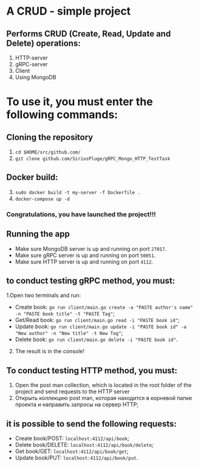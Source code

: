 # A CRUD - simple project
## Performs CRUD (Create, Read, Update and Delete) operations:
1. HTTP-server
2. gRPC-server
3. Client
2. Using MongoDB


# To use it, you must enter the following commands:
## Cloning the repository
1. `cd $HOME/src/github.com/`
2. `git clone github.com/SiriusPluge/gRPC_Mongo_HTTP_TestTask`
## Docker build:
3. `sudo docker build -t my-server -f Dockerfile .`
4. `docker-compose up -d`

### Congratulations, you have launched the project!!!

## Running the app
- Make sure MongoDB server is up and running on port `27017`.
- Make sure gRPC server is up and running on port `50051`.
- Make sure HTTP server is up and running on port `4112`.

## to conduct testing gRPC method, you must:
1.Open two terminals and run:
- Create book: ` go run client/main.go create -a "PASTE author's name" -n "PASTE book title" -t "PASTE Tag" `;
- Get/Read book: ` go run client/main.go read -i "PASTE book id" `;
- Update book: ` go run client/main.go update -i "PASTE book id" -a "New author" -n "New title" -t New Tag" `;
- Delete book: ` go run client/main.go delete -i "PASTE book id" `.
2. The result is in the console!

## To conduct testing HTTP method, you must:
1. Open the post man collection, which is located in the root folder of the project and send requests to the HTTP server
2. Открыть коллекцию post man, которая находится в корневой папке проекта и направить запросы на сервер HTTP;

## it is possible to send the following requests:
- Create book/POST: `localhost:4112/api/book`;
- Delete book/DELETE: `localhost:4112/api/book/delete`;
- Get book/GET: `localhost:4112/api/book/get`;
- Update book/PUT: `localhost:4112/api/book/put`.

